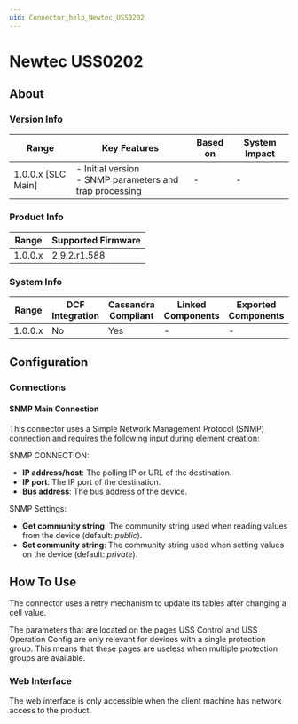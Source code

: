 ```yaml
---
uid: Connector_help_Newtec_USS0202
---
```


# Newtec USS0202

## About

### Version Info

| Range              | Key Features                                               | Based on | System Impact |
|--------------------|------------------------------------------------------------|----------|---------------|
| 1.0.0.x [SLC Main] | - Initial version<br>- SNMP parameters and trap processing | -        | -             |

### Product Info

| Range     | Supported Firmware     |
|-----------|------------------------|
| 1.0.0.x   | 2.9.2.r1.588           |

### System Info

| Range     | DCF Integration     | Cassandra Compliant     | Linked Components     | Exported Components     |
|-----------|---------------------|-------------------------|-----------------------|-------------------------|
| 1.0.0.x   | No                  | Yes                     | -                     | -                       |

## Configuration

### Connections

#### SNMP Main Connection

This connector uses a Simple Network Management Protocol (SNMP) connection and requires the following input during element creation:

SNMP CONNECTION:

- **IP address/host**: The polling IP or URL of the destination.
- **IP port**: The IP port of the destination.
- **Bus address**: The bus address of the device.

SNMP Settings:

- **Get community string**: The community string used when reading values from the device (default: *public*).
- **Set community string**: The community string used when setting values on the device (default: *private*).

## How To Use

The connector uses a retry mechanism to update its tables after changing a cell value.

The parameters that are located on the pages USS Control and USS Operation Config are only relevant for devices with a single protection group. This means that these pages are useless when multiple protection groups are available.

### Web Interface

The web interface is only accessible when the client machine has network access to the product.

